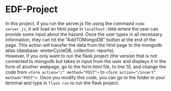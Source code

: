 # EDF-Project

In this project, if you run the server.js file using the command `node server.js`, it will load an html page in `localhost:3000` where the user can provide some input about the hazard. Once the user types in all necessary information, they can hit the "AddTOMongoDB" button at the end of the page. This action will transfer the data from the html page to the mongodb atlas (database: winterCycleDB, collection: reports).<br/>
However, if you only want to run the flask project (the version that is not connected to mongodb but takes in input from the user and displays it in the form of another webpage, go to the form.html file, to line 10, and change the code from `<form action="/" method="POST">` to `<form action="/insert" method="POST">`. Once you modify this code, you can go to the folder in your terminal and type in `flask run` to run the flask project. 
